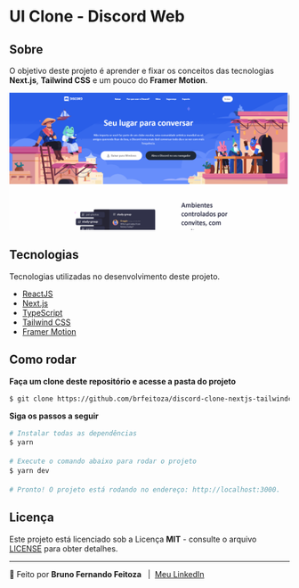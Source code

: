 # UI Clone - Discord Web

## Sobre

O objetivo deste projeto é aprender e fixar os conceitos das tecnologias **Next.js**, **Tailwind CSS** e um pouco do **Framer Motion**.

![Demo](./.github/images/demo.gif)

## Tecnologias

Tecnologias utilizadas no desenvolvimento deste projeto.

- [ReactJS](https://pt-br.reactjs.org/)
- [Next.js](https://nextjs.org/)
- [TypeScript](https://www.typescriptlang.org/)
- [Tailwind CSS](https://tailwindcss.com/docs/font-weight)
- [Framer Motion](https://www.framer.com/motion/)

## Como rodar

**Faça um clone deste repositório e acesse a pasta do projeto**

```bash
$ git clone https://github.com/brfeitoza/discord-clone-nextjs-tailwindcss.git && cd discord-clone-nextjs-tailwindcss
```

**Siga os passos a seguir**

```bash
# Instalar todas as dependências
$ yarn

# Execute o comando abaixo para rodar o projeto
$ yarn dev

# Pronto! O projeto está rodando no endereço: http://localhost:3000.
```

## Licença

Este projeto está licenciado sob a Licença **MIT** - consulte o arquivo [LICENSE](LICENSE) para obter detalhes.

---

🚀 Feito por **Bruno Fernando Feitoza** &nbsp; | &nbsp;[Meu LinkedIn](https://www.linkedin.com/in/brunofeitoza634/)
